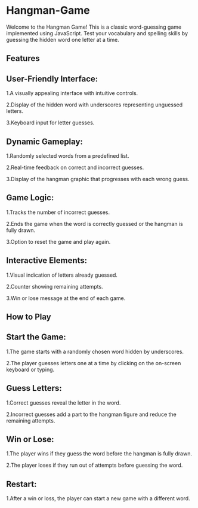 # Hangman-Game
Welcome to the Hangman Game! This is a classic word-guessing game implemented using JavaScript. Test your vocabulary and spelling skills by guessing the hidden word one letter at a time.

## Features

## User-Friendly Interface:
1.A visually appealing interface with intuitive controls.

2.Display of the hidden word with underscores representing unguessed letters.

3.Keyboard input for letter guesses.

## Dynamic Gameplay:
1.Randomly selected words from a predefined list.

2.Real-time feedback on correct and incorrect guesses.

3.Display of the hangman graphic that progresses with each wrong guess.

## Game Logic:
1.Tracks the number of incorrect guesses.

2.Ends the game when the word is correctly guessed or the hangman is fully drawn.

3.Option to reset the game and play again.

## Interactive Elements:
1.Visual indication of letters already guessed.

2.Counter showing remaining attempts.

3.Win or lose message at the end of each game.

## How to Play

## Start the Game:
1.The game starts with a randomly chosen word hidden by underscores.

2.The player guesses letters one at a time by clicking on the on-screen keyboard or typing.

## Guess Letters:
1.Correct guesses reveal the letter in the word.

2.Incorrect guesses add a part to the hangman figure and reduce the remaining attempts.

## Win or Lose:
1.The player wins if they guess the word before the hangman is fully drawn.

2.The player loses if they run out of attempts before guessing the word.

## Restart:
1.After a win or loss, the player can start a new game with a different word.
